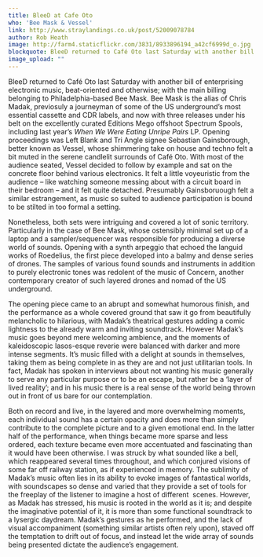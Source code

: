 ```yaml
---
title: BleeD at Cafe Oto
who: 'Bee Mask & Vessel'
link: http://www.straylandings.co.uk/post/52009078784
author: Rob Heath
image: http://farm4.staticflickr.com/3831/8933896194_a42cf6999d_o.jpg
blockquote: BleeD returned to Café Oto last Saturday with another bill of enterprising electronic music, beat-oriented and otherwise; with the main billing belonging to Philadelphia-based Bee Mask. Bee Mask is the alias of Chris Madak, previosuly a journeyman of some of the US underground’s most essential cassette and CDR labels, and now with three releases under his belt on the excellently curated Editions Mego offshoot Spectrum Spools, including last year’s _When We Were Eating Unripe Pairs _LP. Opening proceedings was Left Blank and Tri Angle signee Sebastian Gainsborough, better known as Vessel, whose shimmering take on house and techno felt a bit muted in the serene candlelit surrounds of Café Oto. With most of the audience seated, Vessel decided to follow by example and sat on the concrete floor behind various electronics. It felt a little voyeuristic from the audience – like watching someone messing about with a circuit board in their bedroom – and it felt quite detached. Presumably Gainsboruough felt a similar estrangement, as music so suited to audience participation is bound to be stilted in too formal a setting.
image_upload: ""
---
```

BleeD returned to Café Oto last Saturday with another bill of enterprising electronic music, beat-oriented and otherwise; with the main billing belonging to Philadelphia-based Bee Mask. Bee Mask is the alias of Chris Madak, previosuly a journeyman of some of the US underground’s most essential cassette and CDR labels, and now with three releases under his belt on the excellently curated Editions Mego offshoot Spectrum Spools, including last year’s _When We Were Eating Unripe Pairs_ LP. Opening proceedings was Left Blank and Tri Angle signee Sebastian Gainsborough, better known as Vessel, whose shimmering take on house and techno felt a bit muted in the serene candlelit surrounds of Café Oto. With most of the audience seated, Vessel decided to follow by example and sat on the concrete floor behind various electronics. It felt a little voyeuristic from the audience – like watching someone messing about with a circuit board in their bedroom – and it felt quite detached. Presumably Gainsboruough felt a similar estrangement, as music so suited to audience participation is bound to be stilted in too formal a setting.

Nonetheless, both sets were intriguing and covered a lot of sonic territory. Particularly in the case of Bee Mask, whose ostensibly minimal set up of a laptop and a sampler/sequencer was responsible for producing a diverse world of sounds. Opening with a synth arpeggio that echoed the languid works of Roedelius, the first piece developed into a balmy and dense series of drones. The samples of various found sounds and instruments in addition to purely electronic tones was redolent of the music of Concern, another contemporary creator of such layered drones and nomad of the US underground.

The opening piece came to an abrupt and somewhat humorous finish, and the performance as a whole covered ground that saw it go from beautifully melancholic to hilarious, with Madak’s theatrical gestures adding a comic lightness to the already warm and inviting soundtrack. However Madak’s music goes beyond mere welcoming ambience, and the moments of kaleidoscopic Iasos-esque reverie were balanced with darker and more intense segments. It’s music filled with a delight at sounds in themselves, taking them as being complete in as they are and not just utilitarian tools. In fact, Madak has spoken in interviews about not wanting his music generally to serve any particular purpose or to be an escape, but rather be a ‘layer of lived reality’; and in his music there is a real sense of the world being thrown out in front of us bare for our contemplation.

Both on record and live, in the layered and more overwhelming moments, each individual sound has a certain opacity and does more than simply contribute to the complete picture and to a given emotional end. In the latter half of the performance, when things became more sparse and less ordered, each texture became even more accentuated and fascinating than it would have been otherwise. I was struck by what sounded like a bell, which reappeared several times throughout, and which conjured visions of some far off railway station, as if experienced in memory. The sublimity of Madak’s music often lies in its ability to evoke images of fantastical worlds, with soundscapes so dense and varied that they provide a set of tools for the freeplay of the listener to imagine a host of different  scenes. However, as Madak has stressed, his music is rooted in the world as it is; and despite the imaginative potential of it, it is more than some functional soundtrack to a lysergic daydream. Madak’s gestures as he performed, and the lack of visual accompaniment (something similar artists often rely upon), staved off the temptation to drift out of focus, and instead let the wide array of sounds being presented dictate the audience’s engagement.
